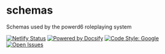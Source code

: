 # schemas

Schemas used by the powerd6 roleplaying system

[![Netlify Status](https://api.netlify.com/api/v1/badges/5b8476e0-8260-4367-b8db-1962fce55269/deploy-status)](https://app.netlify.com/sites/powerd6-schemas/deploys)
[![Powered by Docsify](https://img.shields.io/badge/powered%20by-Docsify-brightgreen)]()
[![Code Style: Google](https://img.shields.io/badge/code%20style-google-blueviolet.svg)](https://github.com/google/gts)
[![Open Issues](https://img.shields.io/github/issues/powerd6/schemas)](https://github.com/powerd6/schemas/issues)
